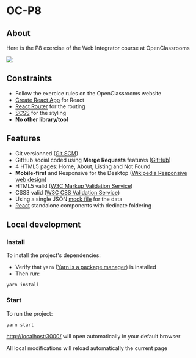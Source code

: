# OC-P8

## About

Here is the P8 exercise of the Web Integrator course at OpenClassrooms

![](https://user.oc-static.com/upload/2022/06/24/16560899769906_FR_811_P8_Banner-Kasa%20%281%29.png)

## Constraints

- Follow the exercice rules on the OpenClassrooms website
- [Create React App](https://create-react-app.dev/) for React
- [React Router](https://reactrouter.com/en/main) for the routing
- [SCSS](https://sass-lang.com/) for the styling
- **No other library/tool**

## Features

- Git versionned ([Git SCM](https://git-scm.com/))
- GitHub social coded using **Merge Requests** features ([GitHub](https://github.com/))
- 4 HTML5 pages: Home, About, Listing and Not Found
- **Mobile-first** and Responsive for the Desktop ([Wikipedia Responsive web design](https://en.wikipedia.org/wiki/Responsive_web_design))
- HTML5 valid ([W3C Markup Validation Service](https://validator.w3.org/))
- CSS3 valid ([W3C CSS Validation Service](https://jigsaw.w3.org/css-validator/))
- Using a single JSON [mock file](https://en.wikipedia.org/wiki/Mock_object) for the data
- [React](https://react.dev/) standalone components with dedicate foldering

## Local development

### Install

To install the project's dependencies:
- Verify that `yarn` ([Yarn is a package manager](https://yarnpkg.com/)) is installed
- Then run:
```
yarn install
```

### Start

To run the project:
```
yarn start
```

[http://localhost:3000/](http://localhost:3000/) will open automatically in your default browser

All local modifications will reload automatically the current page
